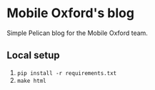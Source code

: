 # Mobile Oxford's blog

Simple Pelican blog for the Mobile Oxford team.


## Local setup

1. `pip install -r requirements.txt`
2. `make html`

